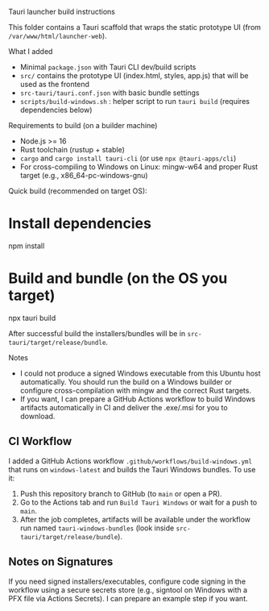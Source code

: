 Tauri launcher build instructions

This folder contains a Tauri scaffold that wraps the static prototype UI (from `/var/www/html/launcher-web`).

What I added
- Minimal `package.json` with Tauri CLI dev/build scripts
- `src/` contains the prototype UI (index.html, styles, app.js) that will be used as the frontend
- `src-tauri/tauri.conf.json` with basic bundle settings
- `scripts/build-windows.sh` : helper script to run `tauri build` (requires dependencies below)

Requirements to build (on a builder machine)
- Node.js >= 16
- Rust toolchain (rustup + stable)
- `cargo` and `cargo install tauri-cli` (or use `npx @tauri-apps/cli`)
- For cross-compiling to Windows on Linux: mingw-w64 and proper Rust target (e.g., x86_64-pc-windows-gnu)

Quick build (recommended on target OS):

# Install dependencies
npm install

# Build and bundle (on the OS you target)
npx tauri build

After successful build the installers/bundles will be in `src-tauri/target/release/bundle`.

Notes
- I could not produce a signed Windows executable from this Ubuntu host automatically. You should run the build on a Windows builder or configure cross-compilation with mingw and the correct Rust targets.
- If you want, I can prepare a GitHub Actions workflow to build Windows artifacts automatically in CI and deliver the .exe/.msi for you to download.
 
CI Workflow
----------
I added a GitHub Actions workflow `.github/workflows/build-windows.yml` that runs on `windows-latest` and builds the Tauri Windows bundles. To use it:

1. Push this repository branch to GitHub (to `main` or open a PR).
2. Go to the Actions tab and run `Build Tauri Windows` or wait for a push to `main`.
3. After the job completes, artifacts will be available under the workflow run named `tauri-windows-bundles` (look inside `src-tauri/target/release/bundle`).

Notes on Signatures
-------------------
If you need signed installers/executables, configure code signing in the workflow using a secure secrets store (e.g., signtool on Windows with a PFX file via Actions Secrets). I can prepare an example step if you want.
